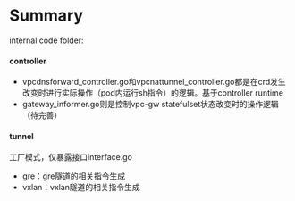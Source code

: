 # Summary

internal code folder:

#### controller

- vpcdnsforward_controller.go和vpcnattunnel_controller.go都是在crd发生改变时进行实际操作（pod内运行sh指令）的逻辑。基于controller runtime
- gateway_informer.go则是控制vpc-gw statefulset状态改变时的操作逻辑（待完善）

#### tunnel

工厂模式，仅暴露接口interface.go

- gre：gre隧道的相关指令生成
- vxlan：vxlan隧道的相关指令生成
